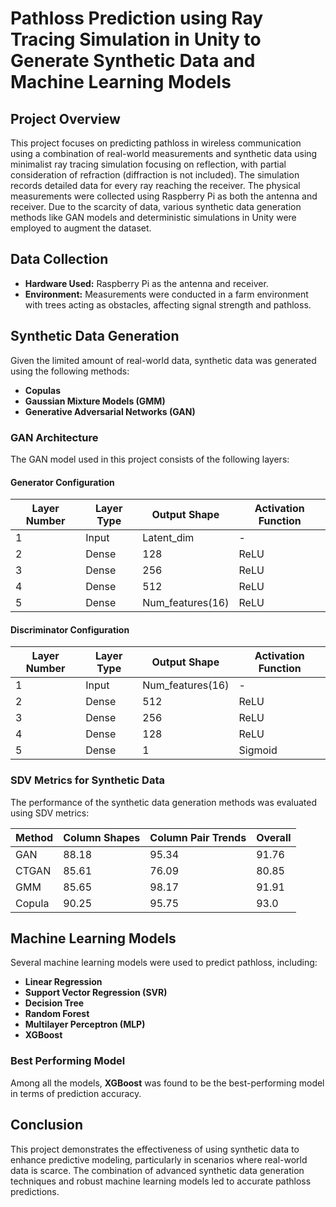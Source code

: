 # Pathloss Prediction using Ray Tracing Simulation in Unity to Generate Synthetic Data and Machine Learning Models


## Project Overview

This project focuses on predicting pathloss in wireless communication using a combination of real-world measurements and synthetic data using minimalist ray tracing simulation focusing on reflection, with partial consideration of refraction (diffraction is not included). The simulation records detailed data for every ray reaching the receiver. The physical measurements were collected using Raspberry Pi as both the antenna and receiver. Due to the scarcity of data, various synthetic data generation methods like GAN models and deterministic simulations in Unity were employed to augment the dataset.

## Data Collection

- **Hardware Used:** Raspberry Pi as the antenna and receiver.
- **Environment:** Measurements were conducted in a farm environment with trees acting as obstacles, affecting signal strength and pathloss.

## Synthetic Data Generation

Given the limited amount of real-world data, synthetic data was generated using the following methods:

- **Copulas**
- **Gaussian Mixture Models (GMM)**
- **Generative Adversarial Networks (GAN)**

### GAN Architecture

The GAN model used in this project consists of the following layers:

#### Generator Configuration
| Layer Number | Layer Type | Output Shape | Activation Function |
|--------------|------------|--------------|---------------------|
| 1            | Input      | Latent_dim   | -                   |
| 2            | Dense      | 128          | ReLU                |
| 3            | Dense      | 256          | ReLU                |
| 4            | Dense      | 512          | ReLU                |
| 5            | Dense      | Num_features(16) | ReLU            |

#### Discriminator Configuration
| Layer Number | Layer Type | Output Shape | Activation Function |
|--------------|------------|--------------|---------------------|
| 1            | Input      | Num_features(16) | -               |
| 2            | Dense      | 512          | ReLU                |
| 3            | Dense      | 256          | ReLU                |
| 4            | Dense      | 128          | ReLU                |
| 5            | Dense      | 1            | Sigmoid             |

### SDV Metrics for Synthetic Data

The performance of the synthetic data generation methods was evaluated using SDV metrics:

| Method | Column Shapes | Column Pair Trends | Overall |
|--------|---------------|--------------------|---------|
| GAN    | 88.18         | 95.34              | 91.76   |
| CTGAN  | 85.61         | 76.09              | 80.85   |
| GMM    | 85.65         | 98.17              | 91.91   |
| Copula | 90.25         | 95.75              | 93.0    |

## Machine Learning Models

Several machine learning models were used to predict pathloss, including:

- **Linear Regression**
- **Support Vector Regression (SVR)**
- **Decision Tree**
- **Random Forest**
- **Multilayer Perceptron (MLP)**
- **XGBoost**

### Best Performing Model

Among all the models, **XGBoost** was found to be the best-performing model in terms of prediction accuracy.

## Conclusion

This project demonstrates the effectiveness of using synthetic data to enhance predictive modeling, particularly in scenarios where real-world data is scarce. The combination of advanced synthetic data generation techniques and robust machine learning models led to accurate pathloss predictions.


